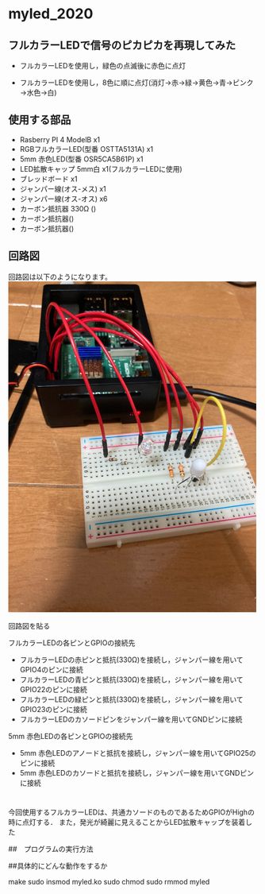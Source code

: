 # myled_2020


## フルカラーLEDで信号のピカピカを再現してみた
- フルカラーLEDを使用し，緑色の点滅後に赤色に点灯

- フルカラーLEDを使用し，8色に順に点灯(消灯→赤→緑→黄色→青→ピンク→水色→白)

## 使用する部品
- Rasberry PI 4 ModelB x1
- RGBフルカラーLED(型番 OSTTA5131A) x1
- 5mm 赤色LED(型番 OSR5CA5B61P) x1
- LED拡散キャップ 5mm白 x1(フルカラーLEDに使用)
- ブレッドボード x1
- ジャンパー線(オス-メス) x1
- ジャンパー線(オス-オス) x6
- カーボン抵抗器 330Ω ()
- カーボン抵抗器()
- カーボン抵抗器()

## 回路図
回路図は以下のようになります。
<img src = "./images/611D8BD4-2FE3-4AE3-A4A3-4032CC24750F.jpg" width="500">

回路図を貼る


フルカラーLEDの各ピンとGPIOの接続先
- フルカラーLEDの赤ピンと抵抗(330Ω)を接続し，ジャンパー線を用いてGPIO4のピンに接続
- フルカラーLEDの青ピンと抵抗(330Ω)を接続し，ジャンパー線を用いてGPIO22のピンに接続
- フルカラーLEDの緑ピンと抵抗(330Ω)を接続し，ジャンパー線を用いてGPIO23のピンに接続
- フルカラーLEDのカソードピンをジャンパー線を用いてGNDピンに接続

5mm 赤色LEDの各ピンとGPIOの接続先
- 5mm 赤色LEDのアノードと抵抗を接続し，ジャンパー線を用いてGPIO25のピンに接続
- 5mm 赤色LEDのカソードと抵抗を接続し，ジャンパー線を用いてGNDピンに接続



# 
今回使用するフルカラーLEDは、共通カソードのものであるためGPIOがHighの時に点灯する．
また，発光が綺麗に見えることからLED拡散キャップを装着した

##　プログラムの実行方法


##具体的にどんな動作をするか

make
sudo insmod myled.ko
sudo chmod
sudo rmmod myled




